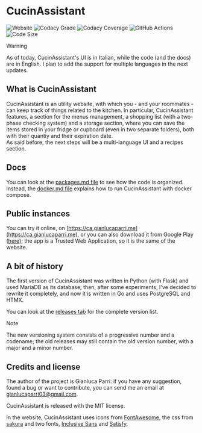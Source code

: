 # CucinAssistant

![Website](https://img.shields.io/website?url=https%3A%2F%2Fca.gianlucaparri.me)
![Codacy Grade](https://img.shields.io/codacy/grade/54e56adbe15f43568a1819224319b423)
![Codacy Coverage](https://img.shields.io/codacy/coverage/54e56adbe15f43568a1819224319b423)
![GitHub Actions](https://img.shields.io/github/actions/workflow/status/gianluparri03/cucinassistant/push)
![Code Size](https://img.shields.io/github/languages/code-size/gianluparri03/cucinassistant)

> [!WARNING]
> As of today, CucinAssistant's UI is in Italian, while the code (and the docs) are in English. I plan to add the support for multiple languages in the next updates.


## What is CucinAssistant

CucinAssistant is an utility website, with which you - and your roommates - can keep track of things
related to the kitchen. In particular, CucinAssistant features, a section for the menus management, a
shopping list (with a two-phase checking system) and a storage section, where you can save the items
stored in your fridge or cupboard (even in two separate folders), both with their quantiy and their expiration
date.  
As said before, the next steps will be a multi-language UI and a recipes section.


## Docs

You can look at the [packages.md file](docs/packages.md) to see how the code is organized.
Instead, the [docker.md file](docs/docker.md) explains how to run CucinAssistant with docker compose.


## Public instances

You can try it online, on [https://ca.gianlucaparri.me](https://ca.gianlucaparri.me), or you can also download it
from Google Play ([here](https://play.google.com/store/apps/details?id=me.gianlucaparri.ca.twa)); the app is a
Trusted Web Application, so it is the same of the website.


## A bit of history

The first version of CucinAssistant was written in Python (with Flask) and used MariaDB as its database; then,
after some experiments, I've decided to rewrite it completely, and now it is written in Go and uses PostgreSQL and HTMX.

You can look at the [releases tab](https://github.com/gianluparri03/cucinassistant/releases/) for the complete version list.

> [!NOTE]
> The new versioning system consists of a progressive number and a codename; the old releases may still contain
the old version number, with a major and a minor number.


## Credits and license

The author of the project is Gianluca Parri: if you have any suggestion, found a bug or want to contribute, you can
send me an email at [gianlucaparri03@gmail.com](mailto:gianlucaparri03@gmail.com).

CucinAssistant is released with the MIT license.

In the website, CucinAssistant uses icons from [FontAwesome](https://fontawesome.com/),
the css from [sakura](https://github.com/oxalorg/sakura) and two fonts,
[Inclusive Sans](https://fonts.google.com/specimen/Inclusive+Sans?query=inclusive+sans) and
[Satisfy](https://fonts.google.com/specimen/Satisfy?query=satisfy).
